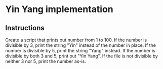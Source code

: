 Yin Yang implementation
========================

## Instructions

Create a script that prints out number from 1 to 100. If the number is divisible by 3, print the string "Yin" instead of the number in place. If the number is divisible by 5, print the string "Yang" instead. If the number is divisible by both 3 and 5, print out "Yin Yang". If the file is not divisible by neither 3 nor 5, print the number as-is.